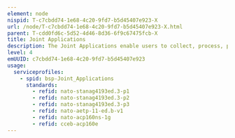 ```yaml
---
element: node
nispid: T-c7cbdd74-1e68-4c20-9fd7-b5d45407e923-X
url: /node/T-c7cbdd74-1e68-4c20-9fd7-b5d45407e923-X.html
parent: T-cdd0fd6c-5d52-4d46-8d36-6f9c67475fcb-X
title: Joint Applications
description: The Joint Applications enable users to collect, process, present and distribute information that supports the major functions of joint operations. Joint Operations are the set of military activities that are conducted by joint forces and those service forces employed in specified command relationships with each other, which of themselves do not establish joint forces. In case these joint operations are carried out by military forces of two or more nations, these are known as Combined Joint Operations.
level: 4
emUUID: c7cbdd74-1e68-4c20-9fd7-b5d45407e923
usage:
  serviceprofiles:
    - spid: bsp-Joint_Applications
      standards:
        - refid: nato-stanag4193ed.3-p1
        - refid: nato-stanag4193ed.3-p2
        - refid: nato-stanag4193ed.3-p3
        - refid: nato-aetp-11-ed.b-v1
        - refid: nato-acp160ns-1g
        - refid: cceb-acp160e
---
```


